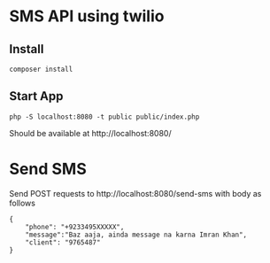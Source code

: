 # SMS API using twilio

## Install

```
composer install
```

## Start App

```php -S localhost:8080 -t public public/index.php```

Should be available at http://localhost:8080/

# Send SMS

 Send POST requests to  http://localhost:8080/send-sms with body as follows

```
{
    "phone": "+9233495XXXXX",
    "message":"Baz aaja, ainda message na karna Imran Khan",
    "client": "9765487"
}
```
